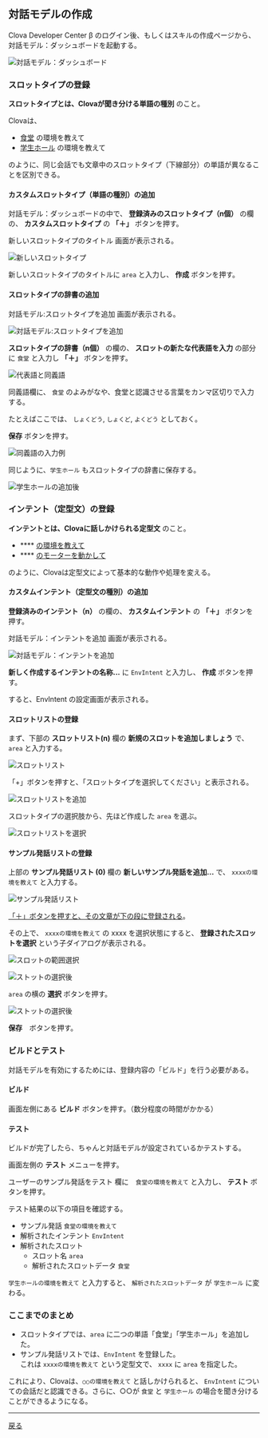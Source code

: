 ## 対話モデルの作成

Clova Developer Center β のログイン後、もしくはスキルの作成ページから、対話モデル：ダッシュボードを起動する。

![対話モデル：ダッシュボード](./fig11.png)

### スロットタイプの登録

**スロットタイプとは、Clovaが聞き分ける単語の種別** のこと。

Clovaは、

- <u>食堂</u> の環境を教えて
- <u>学生ホール</u> の環境を教えて

のように、同じ会話でも文章中のスロットタイプ（下線部分）の単語が異なることを区別できる。

#### カスタムスロットタイプ（単語の種別）の追加

対話モデル：ダッシュボードの中で、 **登録済みのスロットタイプ（n個）** の欄の、 **カスタムスロットタイプ** の **「＋」** ボタンを押す。

新しいスロットタイプのタイトル 画面が表示される。

![新しいスロットタイプ](./fig12.png)

新しいスロットタイプのタイトルに `area` と入力し、 **作成** ボタンを押す。

#### スロットタイプの辞書の追加

対話モデル:スロットタイプを追加 画面が表示される。

![対話モデル:スロットタイプを追加](./fig13.png)

**スロットタイプの辞書（n個）** の欄の、 **スロットの新たな代表語を入力** の部分に `食堂` と入力し **「＋」** ボタンを押す。

![代表語と同義語](./fig14.png)

同義語欄に、 `食堂` のよみがなや、食堂と認識させる言葉をカンマ区切りで入力する。

たとえばここでは、 `しょくどう`, `しょくど`, `よくどう` としておく。

**保存** ボタンを押す。

![同義語の入力例](./fig15.png)

同じように、`学生ホール` もスロットタイプの辞書に保存する。

![学生ホールの追加後](./fig16.png)


### インテント（定型文）の登録

**インテントとは、Clovaに話しかけられる定型文** のこと。

- **** <u>の環境を教えて</u>
- **** <u>のモーターを動かして</u>

のように、Clovaは定型文によって基本的な動作や処理を変える。

#### カスタムインテント（定型文の種別）の追加

**登録済みのインテント（n）** の欄の、 **カスタムインテント** の **「＋」** ボタンを押す。

対話モデル：インテントを追加 画面が表示される。

![対話モデル：インテントを追加](./fig17.png)

**新しく作成するインテントの名称...** に `EnvIntent` と入力し、 **作成** ボタンを押す。

すると、EnvIntent の設定画面が表示される。

#### スロットリストの登録

まず、下部の **スロットリスト(n)** 欄の **新規のスロットを追加しましょう** で、 `area` と入力する。

![スロットリスト](./fig18.png)

「+」ボタンを押すと、「スロットタイプを選択してください」と表示される。

![スロットリストを追加](./fig19.png)

スロットタイプの選択肢から、先ほど作成した `area` を選ぶ。

![スロットリストを選択](./fig1a.png)

#### サンプル発話リストの登録

上部の **サンプル発話リスト (0)** 欄の **新しいサンプル発話を追加...** で、 `xxxxの環境を教えて` と入力する。

![サンプル発話リスト](./fig1b.png)

<u>「＋」ボタンを押すと、その文章が下の段に登録される</u>。

その上で、 `xxxxの環境を教えて` の xxxx を選択状態にすると、 **登録されたスロットを選択** という子ダイアログが表示される。 

![スロットの範囲選択](./fig1c.png)

![ストットの選択後](./fig1d.png)

`area` の横の **選択** ボタンを押す。

![ストットの選択後](./fig1e.png)

**保存**　ボタンを押す。

### ビルドとテスト

対話モデルを有効にするためには、登録内容の「ビルド」を行う必要がある。

#### ビルド

画面左側にある **ビルド** ボタンを押す。（数分程度の時間がかかる）


#### テスト

ビルドが完了したら、ちゃんと対話モデルが設定されているかテストする。

画面左側の **テスト** メニューを押す。

ユーザーのサンプル発話をテスト 欄に　`食堂の環境を教えて` と入力し、 **テスト** ボタンを押す。

テスト結果の以下の項目を確認する。

- サンプル発話 `食堂の環境を教えて`
- 解析されたインテント `EnvIntent`
- 解析されたスロット
    - スロット名 `area`
    - 解析されたスロットデータ `食堂`

`学生ホールの環境を教えて` と入力すると、 `解析されたスロットデータ` が `学生ホール` に変わる。

### ここまでのまとめ

- スロットタイプでは、`area` に二つの単語「食堂」「学生ホール」を追加した。
- サンプル発話リストでは、`EnvIntent` を登録した。<br>これは `xxxxの環境を教えて` という定型文で、 `xxxx` に `area` を指定した。

これにより、Clovaは、`○○の環境を教えて` と話しかけられると、 `EnvIntent` についての会話だと認識できる。さらに、○○が `食堂` と `学生ホール` の場合を聞き分けることができるようになる。

-----

[戻る](../../README.md)